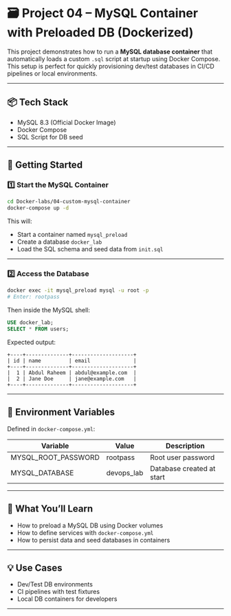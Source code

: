 

# 🗃️ Project 04 – MySQL Container with Preloaded DB (Dockerized)

This project demonstrates how to run a **MySQL database container** that automatically loads a custom `.sql` script at startup using Docker Compose.  
This setup is perfect for quickly provisioning dev/test databases in CI/CD pipelines or local environments.

---

## 📦 Tech Stack

- MySQL 8.3 (Official Docker Image)
- Docker Compose
- SQL Script for DB seed

---


## 🚀 Getting Started

### 1️⃣ Start the MySQL Container

```bash
cd Docker-labs/04-custom-mysql-container
docker-compose up -d
````

This will:

* Start a container named `mysql_preload`
* Create a database `docker_lab`
* Load the SQL schema and seed data from `init.sql`

---

### 2️⃣ Access the Database

```bash
docker exec -it mysql_preload mysql -u root -p
# Enter: rootpass
```

Then inside the MySQL shell:

```sql
USE docker_lab;
SELECT * FROM users;
```

Expected output:

```
+----+--------------+--------------------+
| id | name         | email              |
+----+--------------+--------------------+
|  1 | Abdul Raheem | abdul@example.com  |
|  2 | Jane Doe     | jane@example.com   |
+----+--------------+--------------------+
```

---

## 📌 Environment Variables

Defined in `docker-compose.yml`:

| Variable              | Value       | Description               |
| --------------------- | ----------- | ------------------------- |
| MYSQL\_ROOT\_PASSWORD | rootpass    | Root user password        |
| MYSQL\_DATABASE       | devops\_lab | Database created at start |

---

## 🎯 What You’ll Learn

* How to preload a MySQL DB using Docker volumes
* How to define services with `docker-compose.yml`
* How to persist data and seed databases in containers

---

## 💡 Use Cases

* Dev/Test DB environments
* CI pipelines with test fixtures
* Local DB containers for developers

---

